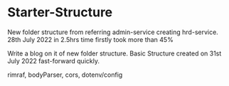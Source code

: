 # Starter-Structure
New folder structure from referring admin-service creating hrd-service.
28th July 2022 in 2.5hrs time firstly took more than 45% 

Write a blog on it of new folder structure.
Basic Structure created on 31st July 2022 fast-forward quickly.

<!-- Contents can be forgettable but make alot change for service-->
rimraf, bodyParser, cors, dotenv/config